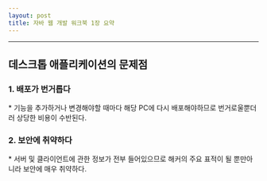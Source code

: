 ```yaml
---
layout: post
title: 자바 웹 개발 워크북 1장 요약
---
```

<hr>

<h2>데스크톱 애플리케이션의 문제점</h2>
<h3>1. 배포가 번거롭다</h3>
* 기능을 추가하거나 변경해야할 때마다 해당 PC에 다시 배포해야하므로 번거로울뿐더러 상당한 비용이 수반된다.
<h3>2. 보안에 취약하다</h3>
* 서버 및 클라이언트에 관한 정보가 전부 들어있으므로 해커의 주요 표적이 될 뿐만아니라 보안에 매우 취약하다.
